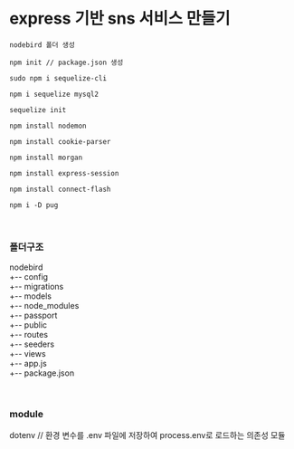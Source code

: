 # express 기반 sns 서비스 만들기

~~~
nodebird 폴더 생성

npm init // package.json 생성

sudo npm i sequelize-cli

npm i sequelize mysql2

sequelize init

npm install nodemon

npm install cookie-parser

npm install morgan

npm install express-session

npm install connect-flash

npm i -D pug
~~~

<br>

### 폴더구조
nodebird  
+-- config  
+-- migrations  
+-- models  
+-- node_modules  
+-- passport  
+-- public  
+-- routes  
+-- seeders  
+-- views  
+-- app.js  
+-- package.json  

<br>

### module
dotenv // 환경 변수를 .env 파일에 저장하여 process.env로 로드하는 의존성 모듈

